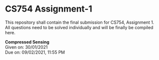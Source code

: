 # CS754 Assignment-1
This repository shall contain the final submission for CS754, Assignment 1.  
All questions need to be solved individually and will be finally be compiled here.

**Compressed Sensing**  
Given on: 30/01/2021  
Due on: 09/02/2021, 11:55 PM
